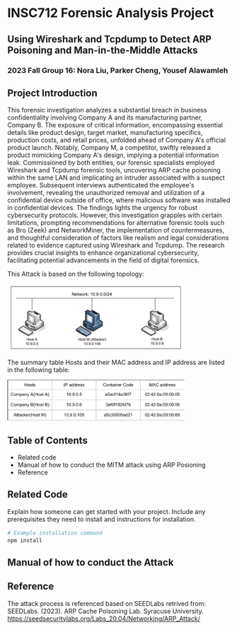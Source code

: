 #  INSC712 Forensic Analysis Project
## Using Wireshark and Tcpdump to Detect ARP Poisoning and Man-in-the-Middle Attacks
### 2023 Fall Group 16: Nora Liu, Parker Cheng, Yousef Alawamleh

## Project Introduction
This forensic investigation analyzes a substantial breach in business confidentiality involving Company A and its manufacturing partner, Company B. The exposure of critical information, encompassing essential details like product design, target market, manufacturing specifics, production costs, and retail prices, unfolded ahead of Company A's official product launch. Notably, Company M, a competitor, swiftly released a product mimicking Company A's design, implying a potential information leak. Commissioned by both entities, our forensic specialists employed Wireshark and Tcpdump forensic tools, uncovering ARP cache poisoning within the same LAN and implicating an intruder associated with a suspect employee. Subsequent interviews authenticated the employee's involvement, revealing the unauthorized removal and utilization of a confidential device outside of office, where malicious software was installed in confidential devices. The findings lights the urgency for robust cybersecurity protocols. However, this investigation grapples with certain limitations, prompting recommendations for alternative forensic tools such as Bro (Zeek) and NetworkMiner, the implementation of countermeasures, and thoughtful consideration of factors like realism and legal considerations related to evidence captured using Wireshark and Tcpdump. The research provides crucial insights to enhance organizational cybersecurity, facilitating potential advancements in the field of digital forensics.

This Attack is based on the following topology: 

<img src="attack_topology" alt="Attack Topology" width="400"/>

The summary table Hosts and their MAC address and IP address are listed in the following table:

<img src="summary_MAC_IP_table" alt="Summary of MAC and IP Address of Related Parties" width="400"/>


## Table of Contents

- Related code
- Manual of how to conduct the MITM attack using ARP Posioning
- Reference 

## Related Code 

Explain how someone can get started with your project. Include any prerequisites they need to install and instructions for installation.

```bash
# Example installation command
npm install
```
## Manual of how to conduct the Attack


## Reference
The attack process is referenced based on SEEDLabs retrived from: 
SEEDLabs. (2023). ARP Cache Poisoning Lab. Syracuse University. https://seedsecuritylabs.org/Labs_20.04/Networking/ARP_Attack/



